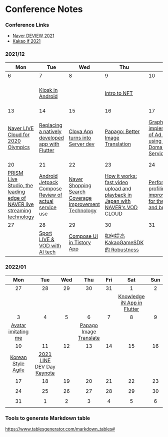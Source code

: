 # Conference Notes

### Conference Links
* [Naver DEVIEW 2021](https://t.co/CQTk7RTw0G)
* [Kakao if 2021]()

### 2021/12
| Mon                                                                                                                                    | Tue                                                                                                                 | Wed                                                                                                                  | Thu                                                                                                                                          | Fri                                                                                                                                         | Sat                                                                                       | Sun                                                                                             |
|----------------------------------------------------------------------------------------------------------------------------------------|---------------------------------------------------------------------------------------------------------------------|----------------------------------------------------------------------------------------------------------------------|----------------------------------------------------------------------------------------------------------------------------------------------|---------------------------------------------------------------------------------------------------------------------------------------------|-------------------------------------------------------------------------------------------|-------------------------------------------------------------------------------------------------|
| 6                                                                                                                                      | 7                                                                                                                   | 8                                                                                                                    | 9                                                                                                                                            | 10                                                                                                                                          | 11                                                                                        | 12                                                                                              |
|                                                                                                                                        | [Kiosk in Android](https://twitter.com/plateau/status/1468247363491962893?s=20)                                     |                                                                                                                      | [Intro to NFT](https://twitter.com/plateau/status/1468614360998494209?s=20)                                                                  |                                                                                                                                             | [Naver Whale Browser Plugin](https://threadreaderapp.com/thread/1469697530749648898.html) | [LIVE Commerce Team Culture](https://threadreaderapp.com/thread/1470010672432152578.html)       |
| 13                                                                                                                                     | 14                                                                                                                  | 15                                                                                                                   | 16                                                                                                                                           | 17                                                                                                                                          | 18                                                                                        | 19                                                                                              |
| [Naver LIVE Cloud for 2020 Olympics](https://threadreaderapp.com/thread/1470446018101940225.html)                                      | [Replacing a natively developed app with Flutter](https://threadreaderapp.com/thread/1470798840483950592.html)      | [Clova App turns into Server dev](https://threadreaderapp.com/thread/1471165053030506498.html)                       | [Papago: Better Image Translation](https://threadreaderapp.com/thread/1471497241915699201.html)                                              | [GraphQL API implementation of Ad Service  using Netflix Domain Graph Service](https://threadreaderapp.com/thread/1471868218944159745.html) | [Shopping of Untact era,  Naver Shopping Live Development Story](https://t.co/ugw6uK2TOp) | [Live Commerce & COVID-19](https://threadreaderapp.com/thread/1472607665503506441.html)         |
| 20                                                                                                                                     | 21                                                                                                                  | 22                                                                                                                   | 23                                                                                                                                           | 24                                                                                                                                          | 25                                                                                        | 26                                                                                              |
| [PRISM Live Studio,  the leading edge of NAVER live streaming technology](https://threadreaderapp.com/thread/1472940885772206083.html) | [Android Jetpack Compose Review of actual service use](https://threadreaderapp.com/thread/1473283510064791557.html) | [Naver Shopping Search Coverage Improvement Technology](https://threadreaderapp.com/thread/1473677888742629378.html) | [How it works: fast video upload and playback  in Japan with NAVER's VOD CLOUD](https://threadreaderapp.com/thread/1474017825346191364.html) | [Performance profiling and improvement for the web and browser](https://threadreaderapp.com/thread/1474454661369577472.html)                |                                                                                           | [kakao 錢包，錢包服務的現況和未來](https://threadreaderapp.com/thread/1475166579654795264.html) |
| 27    | 28      | 29     | 30     | 31   | 1   | 2     |
|    |[Sport LIVE & VOD with AI tech](https://threadreaderapp.com/thread/1475891021632663552.html)   |[Compose UI in Tistory App](https://threadreaderapp.com/thread/1476228890184286209.html)    |[如何提高 KakaoGameSDK 的 Robustness](https://threadreaderapp.com/thread/1476630136753889280.html)     |    |  |     |



### 2022/01
|Mon|Tue|Wed|Thu|Fri|Sat|Sun|
|:-:|:-:|:-:|:-:|:-:|:-:|:-:|
|27|28|29|30|31|1|2|
||||||[Knowledge iN App in Flutter](https://threadreaderapp.com/thread/1477322581045051393.html)||
|3|4|5|6|7|8|9|
|[Avatar imitating me](https://threadreaderapp.com/thread/1478405250621280256.html)|||[Papago Image Translate](https://threadreaderapp.com/thread/1479136776396877826.html)||||
|10|11|12|13|14|15|16|
|[Korean Style Agile](https://twitter.com/plateau/status/1480579058069286912?s=20)|[2021 LINE DEV Day Keynote](https://threadreaderapp.com/thread/1480956533978853381.html)||||||
|17|18|19|20|21|22|23|
||||||||
|24|25|26|27|28|29|30|
||||||||
|31|1|2|3|4|5|6|
||||||||


### Tools to generate Markdown table
https://www.tablesgenerator.com/markdown_tables#
